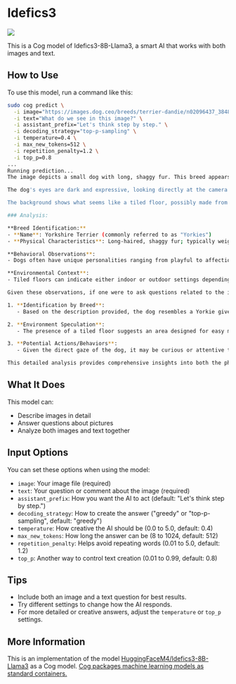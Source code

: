 # Idefics3

<a href='https://replicate.com/zsxkib/idefics3'><img src='https://replicate.com/zsxkib/idefics3/badge'></a>

This is a Cog model of Idefics3-8B-Llama3, a smart AI that works with both images and text.

## How to Use

To use this model, run a command like this:

```bash
sudo cog predict \
  -i image="https://images.dog.ceo/breeds/terrier-dandie/n02096437_3848.jpg" \
  -i text="What do we see in this image?" \
  -i assistant_prefix="Let's think step by step." \
  -i decoding_strategy="top-p-sampling" \
  -i temperature=0.4 \
  -i max_new_tokens=512 \
  -i repetition_penalty=1.2 \
  -i top_p=0.8
...
Running prediction...
The image depicts a small dog with long, shaggy fur. This breed appears to be a Yorkshire Terrier (Yorkie), known for its distinctive coat and size. The Yorkie has light brown and black hair that is well-groomed but slightly tousled, giving it an endearing appearance.

The dog's eyes are dark and expressive, looking directly at the camera. Its ears stand upright, adding to its alert demeanor. The nose of the dog is also visible, which complements its overall facial features.

The background shows what seems like a tiled floor, possibly made from ceramic or stone tiles arranged in a pattern resembling a grid. There might be some indistinct objects on the edges of the frame, suggesting there could be furniture or other items nearby, though they aren't clearly identifiable due to their blurred nature.

### Analysis:

**Breed Identification:**
- **Name**: Yorkshire Terrier (commonly referred to as "Yorkies")
- **Physical Characteristics**: Long-haired, shaggy fur; typically weighs between 7–15 pounds (3–6 kg) and stands about 10 inches tall.

**Behavioral Observations**:
- Dogs often have unique personalities ranging from playful to affectionate, making them popular pets worldwide.

**Environmental Context**:
- Tiled floors can indicate either indoor or outdoor settings depending on weather conditions. They provide durability and ease of cleaning compared to carpets.

Given these observations, if one were to ask questions related to the image such as identifying the breed, understanding the environment, or speculating on potential actions of the animal based on visual cues, here’s how you would approach answering those queries using Chain of Thought reasoning:

1. **Identification by Breed**:
   - Based on the description provided, the dog resembles a Yorkie given its characteristic long, shaggy fur and medium-sized body structure.

2. **Environment Speculation**:
   - The presence of a tiled floor suggests an area designed for easy maintenance, potentially indoors where cleanliness is important. However, without additional context, whether it’s inside or outside cannot be definitively determined.

3. **Potential Actions/Behaviors**:
   - Given the direct gaze of the dog, it may be curious or attentive towards something off-camera, perhaps another pet or person not shown in the picture.

This detailed analysis provides comprehensive insights into both the physical characteristics and contextual elements present within the image. By integrating relevant knowledge about breeds and environmental contexts, any further inquiries regarding the depicted scene can be logically addressed.
```

## What It Does

This model can:
- Describe images in detail
- Answer questions about pictures
- Analyze both images and text together

## Input Options

You can set these options when using the model:

- `image`: Your image file (required)
- `text`: Your question or comment about the image (required)
- `assistant_prefix`: How you want the AI to act (default: "Let's think step by step.")
- `decoding_strategy`: How to create the answer ("greedy" or "top-p-sampling", default: "greedy")
- `temperature`: How creative the AI should be (0.0 to 5.0, default: 0.4)
- `max_new_tokens`: How long the answer can be (8 to 1024, default: 512)
- `repetition_penalty`: Helps avoid repeating words (0.01 to 5.0, default: 1.2)
- `top_p`: Another way to control text creation (0.01 to 0.99, default: 0.8)

## Tips

- Include both an image and a text question for best results.
- Try different settings to change how the AI responds.
- For more detailed or creative answers, adjust the `temperature` or `top_p` settings.

## More Information

This is an implementation of the model [HuggingFaceM4/Idefics3-8B-Llama3](https://huggingface.co/HuggingFaceM4/Idefics3-8B-Llama3) as a Cog model. [Cog packages machine learning models as standard containers.](https://github.com/replicate/cog)
